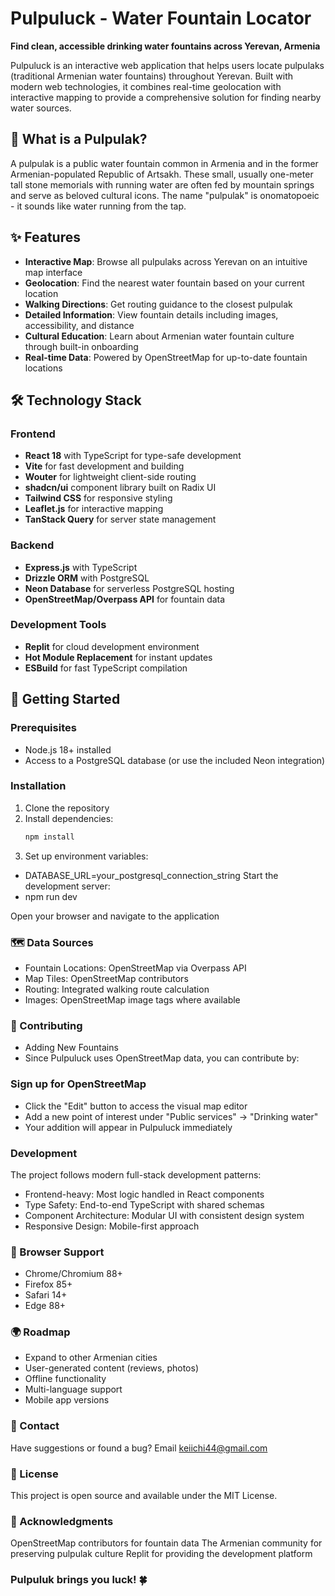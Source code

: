 # Pulpuluck - Water Fountain Locator

**Find clean, accessible drinking water fountains across Yerevan, Armenia**

Pulpuluck is an interactive web application that helps users locate pulpulaks (traditional Armenian water fountains) throughout Yerevan. Built with modern web technologies, it combines real-time geolocation with interactive mapping to provide a comprehensive solution for finding nearby water sources.

## 🚰 What is a Pulpulak?

A pulpulak is a public water fountain common in Armenia and in the former Armenian-populated Republic of Artsakh. These small, usually one-meter tall stone memorials with running water are often fed by mountain springs and serve as beloved cultural icons. The name "pulpulak" is onomatopoeic - it sounds like water running from the tap.

## ✨ Features

- **Interactive Map**: Browse all pulpulaks across Yerevan on an intuitive map interface
- **Geolocation**: Find the nearest water fountain based on your current location
- **Walking Directions**: Get routing guidance to the closest pulpulak
- **Detailed Information**: View fountain details including images, accessibility, and distance
- **Cultural Education**: Learn about Armenian water fountain culture through built-in onboarding
- **Real-time Data**: Powered by OpenStreetMap for up-to-date fountain locations

## 🛠️ Technology Stack

### Frontend
- **React 18** with TypeScript for type-safe development
- **Vite** for fast development and building
- **Wouter** for lightweight client-side routing
- **shadcn/ui** component library built on Radix UI
- **Tailwind CSS** for responsive styling
- **Leaflet.js** for interactive mapping
- **TanStack Query** for server state management

### Backend
- **Express.js** with TypeScript
- **Drizzle ORM** with PostgreSQL
- **Neon Database** for serverless PostgreSQL hosting
- **OpenStreetMap/Overpass API** for fountain data

### Development Tools
- **Replit** for cloud development environment
- **Hot Module Replacement** for instant updates
- **ESBuild** for fast TypeScript compilation

## 🚀 Getting Started

### Prerequisites
- Node.js 18+ installed
- Access to a PostgreSQL database (or use the included Neon integration)

### Installation

1. Clone the repository
2. Install dependencies:
   ```bash
   npm install
3. Set up environment variables:
- DATABASE_URL=your_postgresql_connection_string
Start the development server:
- npm run dev

Open your browser and navigate to the application

###  🗺️ Data Sources
- Fountain Locations: OpenStreetMap via Overpass API
- Map Tiles: OpenStreetMap contributors
- Routing: Integrated walking route calculation
- Images: OpenStreetMap image tags where available

###  🤝 Contributing
- Adding New Fountains
- Since Pulpuluck uses OpenStreetMap data, you can contribute by:

###  Sign up for OpenStreetMap
- Click the "Edit" button to access the visual map editor
- Add a new point of interest under "Public services" → "Drinking water"
- Your addition will appear in Pulpuluck immediately

###  Development
The project follows modern full-stack development patterns:

- Frontend-heavy: Most logic handled in React components
- Type Safety: End-to-end TypeScript with shared schemas
- Component Architecture: Modular UI with consistent design system
- Responsive Design: Mobile-first approach

### 📱 Browser Support
- Chrome/Chromium 88+
- Firefox 85+
- Safari 14+
- Edge 88+

###  🌍 Roadmap
 -  Expand to other Armenian cities
 - User-generated content (reviews, photos)
 - Offline functionality
 - Multi-language support
 - Mobile app versions
 
###  📧 Contact
Have suggestions or found a bug? Email keiichi44@gmail.com

###  📄 License
This project is open source and available under the MIT License.

###  🙏 Acknowledgments
OpenStreetMap contributors for fountain data
The Armenian community for preserving pulpulak culture
Replit for providing the development platform
### Pulpuluk brings you luck! 🍀
